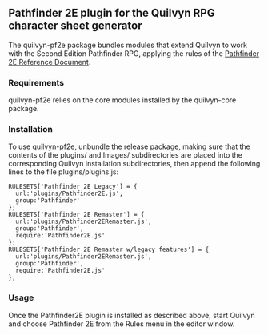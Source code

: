 ## Pathfinder 2E plugin for the Quilvyn RPG character sheet generator

The quilvyn-pf2e package bundles modules that extend Quilvyn to work with
the Second Edition Pathfinder RPG, applying the rules of the
<a href="https://2e.aonprd.com/Default.aspx">Pathfinder 2E Reference
Document</a>.

### Requirements

quilvyn-pf2e relies on the core modules installed by the quilvyn-core package.

### Installation

To use quilvyn-pf2e, unbundle the release package, making sure that the
contents of the plugins/ and Images/ subdirectories are placed into the
corresponding Quilvyn installation subdirectories, then append the following
lines to the file plugins/plugins.js:

    RULESETS['Pathfinder 2E Legacy'] = {
      url:'plugins/Pathfinder2E.js',
      group:'Pathfinder'
    };
    RULESETS['Pathfinder 2E Remaster'] = {
      url:'plugins/Pathfinder2ERemaster.js',
      group:'Pathfinder',
      require:'Pathfinder2E.js'
    };
    RULESETS['Pathfinder 2E Remaster w/legacy features'] = {
      url:'plugins/Pathfinder2ERemaster.js',
      group:'Pathfinder',
      require:'Pathfinder2E.js'
    };

### Usage

Once the Pathfinder2E plugin is installed as described above, start Quilvyn and
choose Pathfinder 2E from the Rules menu in the editor window.

